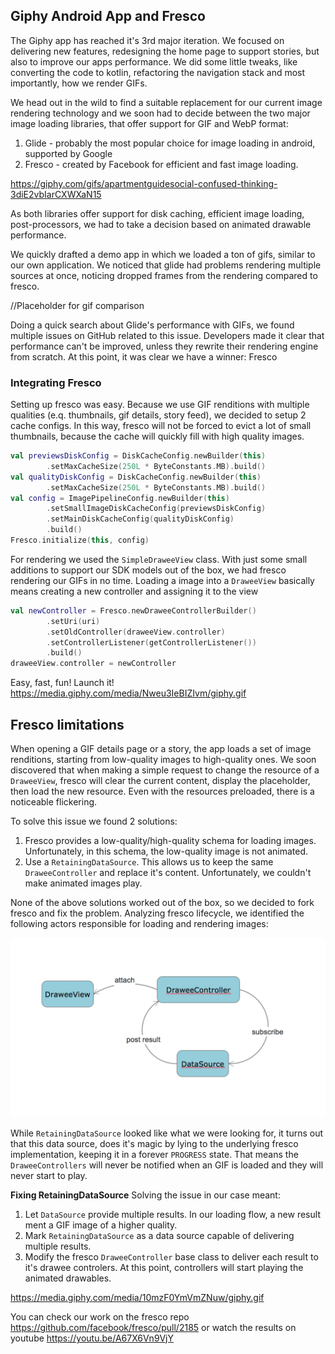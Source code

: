 ## Giphy Android App and Fresco

The Giphy app has reached it's 3rd major iteration. We focused on delivering new features, redesigning the home page to support stories, but also to improve our apps performance. We did some little tweaks, like converting the code to kotlin, refactoring the navigation stack and most importantly, how we render GIFs.

We head out in the wild to find a suitable replacement for our current image rendering technology and we soon had to decide between the two major image loading libraries, that offer support for GIF and WebP format:
1. Glide - probably the most popular choice for image loading in android, supported by Google
2. Fresco - created by Facebook for efficient and fast image loading.

https://giphy.com/gifs/apartmentguidesocial-confused-thinking-3diE2vbIarCXWXaN15

As both libraries offer support for disk caching, efficient image loading, post-processors, we had to take a decision based on animated drawable performance. 

We quickly drafted a demo app in which we loaded a ton of gifs, similar to our own application. We noticed that glide had problems rendering multiple sources at once, noticing dropped frames from the rendering compared to fresco. 


//Placeholder for gif comparison

Doing a quick search about Glide's performance with GIFs, we found multiple issues on GitHub related to this issue. Developers made it clear that performance can't be improved, unless they rewrite their rendering engine from scratch. At this point, it was clear we have a winner: Fresco

### Integrating Fresco
Setting up fresco was easy. Because we use GIF renditions with multiple qualities (e.q. thumbnails, gif details, story feed), we decided to setup 2 cache configs. In this way, fresco will not be forced to evict a lot of small thumbnails, because the cache will quickly fill with high quality images.

``` kotlin
val previewsDiskConfig = DiskCacheConfig.newBuilder(this)  
        .setMaxCacheSize(250L * ByteConstants.MB).build()  
val qualityDiskConfig = DiskCacheConfig.newBuilder(this)  
        .setMaxCacheSize(250L * ByteConstants.MB).build()  
val config = ImagePipelineConfig.newBuilder(this)  
        .setSmallImageDiskCacheConfig(previewsDiskConfig)  
        .setMainDiskCacheConfig(qualityDiskConfig)  
        .build()  
Fresco.initialize(this, config)
```
For rendering we used the `SimpleDraweeView` class. With just some small additions to support our SDK models out of the box, we had fresco rendering our GIFs in no time. Loading a image into a `DraweeView` basically means creating a new controller and assigning it to the view

```kotlin
val newController = Fresco.newDraweeControllerBuilder()  
        .setUri(uri)  
        .setOldController(draweeView.controller)  
        .setControllerListener(getControllerListener())  
        .build()
draweeView.controller = newController
```
Easy, fast, fun! Launch it!
https://media.giphy.com/media/Nweu3IeBIZIvm/giphy.gif

## Fresco limitations
When opening a GIF details page or a story, the app loads a set of image renditions, starting from low-quality images to high-quality ones. We soon discovered that when making a simple request to change the resource of a `DraweeView`, fresco will clear the current content, display the placeholder, then load the new resource. Even with the resources preloaded, there is a noticeable flickering.

To solve this issue we found 2 solutions:
1. Fresco provides a low-quality/high-quality schema for loading images. Unfortunately, in this schema, the low-quality image is not animated.
2. Use a `RetainingDataSource`. This allows us to keep the same `DraweeController` and replace it's content. Unfortunately, we couldn't make animated images play.

None of the above solutions worked out of the box, so we decided to fork fresco and fix the problem.  Analyzing fresco lifecycle, we identified the following actors responsible for loading and rendering images:

![enter image description here](https://github.com/Crysis21/gph-demo/blob/master/diagram.png)

While `RetainingDataSource` looked like what we were looking for,  it turns out that this data source, does it's magic by lying to the underlying fresco implementation, keeping it in a forever `PROGRESS` state. That means the `DraweeControllers` will never be notified when an GIF is loaded and they will never start to play.

**Fixing RetainingDataSource**
Solving the issue in our case meant:
1. Let  `DataSource` provide multiple results. In our loading flow, a new result ment a GIF image of a higher quality. 
2. Mark `RetainingDataSource` as a data source capable of delivering multiple results.
3. Modify the fresco `DraweeController` base class to deliver each result to it's drawee controlers.  At this point, controllers will start playing the animated drawables.

https://media.giphy.com/media/10mzF0YmVmZNuw/giphy.gif

You can check our work on the fresco repo
https://github.com/facebook/fresco/pull/2185
or watch the results on youtube
https://youtu.be/A67X6Vn9VjY
